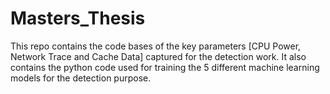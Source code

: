 # Masters_Thesis

This repo contains the code bases of the key parameters [CPU Power, Network Trace and Cache Data] captured for the detection work.
It also contains the python code used for training the 5 different machine learning models for the detection purpose.

